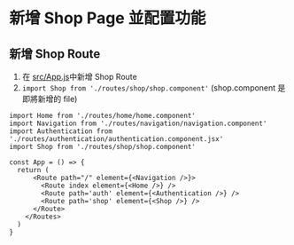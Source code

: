 # 新增 Shop Page 並配置功能

## 新增 Shop Route

1. 在 <u>src/App.js</u>中新增 Shop Route
2. `import Shop from './routes/shop/shop.component'` (shop.component 是即將新增的 file)
``` hl_lines="2 3"
import Home from './routes/home/home.component'
import Navigation from './routes/navigation/navigation.component'
import Authentication from './routes/authentication/authentication.component.jsx'
import Shop from './routes/shop/shop.component'

const App = () => {
  return (
      <Route path="/" element={<Navigation />}>
        <Route index element={<Home />} />
        <Route path='auth' element={<Authentication />} />
        <Route path='shop' element={<Shop />} />
      </Route>
    </Routes>
  )
}
```
